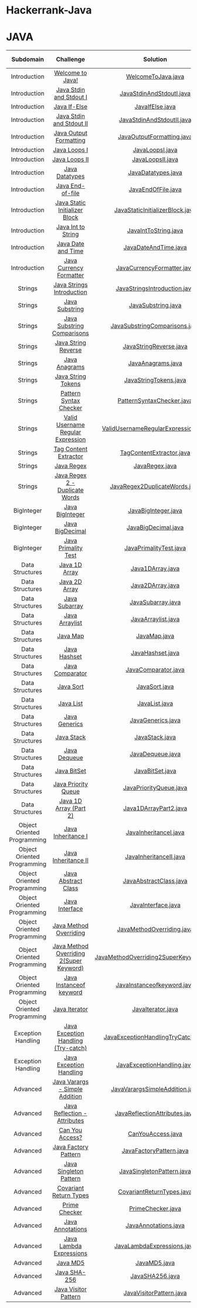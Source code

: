 # Hackerrank-Java


# JAVA

|          Subdomain          |                                                         Challenge                                                            |                                                                                                Solution                                                                                                                                      |        Video Explaination        |
|:---------------------------:|:---------------------------------------------------------------------------------------------------------------------------------------:|:-------------------------------------------------------------------------------------------------------------------------------------------------------------------------------------------------------------------------------------------------------------:|:------------------------------------------------------------:|
|        Introduction      | [Welcome to Java!](https://www.hackerrank.com/challenges/welcome-to-java)                                                    | [WelcomeToJava.java](https://github.com/Java-aid/Hackerrank-Solutions/blob/master/HackerRankDashboard/Languages/Java/src/main/java/com/javaaid/hackerrank/solutions/languages/java/introduction/WelcomeToJava.java)                            |                  |
|        Introduction         | [Java Stdin and Stdout I](https://www.hackerrank.com/challenges/java-stdin-and-stdout-1)                                     | [JavaStdinAndStdoutI.java](https://github.com/Java-aid/Hackerrank-Solutions/blob/master/HackerRankDashboard/Languages/Java/src/main/java/com/javaaid/hackerrank/solutions/languages/java/introduction/JavaStdinAndStdoutI.java)                 |                      |
|        Introduction         | [Java If-Else](https://www.hackerrank.com/challenges/java-if-else)                                                           | [JavaIfElse.java](https://github.com/Java-aid/Hackerrank-Solutions/blob/master/HackerRankDashboard/Languages/Java/src/main/java/com/javaaid/hackerrank/solutions/languages/java/introduction/JavaIfElse.java)                        |                      |
|        Introduction         | [Java Stdin and Stdout II](https://www.hackerrank.com/challenges/java-stdin-stdout)                                          | [JavaStdinAndStdoutII.java](https://github.com/Java-aid/Hackerrank-Solutions/blob/master/HackerRankDashboard/Languages/Java/src/main/java/com/javaaid/hackerrank/solutions/languages/java/introduction/JavaStdinAndStdoutII.java)              |                      |
|        Introduction         | [Java Output Formatting](https://www.hackerrank.com/challenges/java-output-formatting)                                       | [JavaOutputFormatting.java](https://github.com/Java-aid/Hackerrank-Solutions/blob/master/HackerRankDashboard/Languages/Java/src/main/java/com/javaaid/hackerrank/solutions/languages/java/introduction/JavaOutputFormatting.java)                  |                      |
|        Introduction         | [Java Loops I](https://www.hackerrank.com/challenges/java-loops-i)                                                           | [JavaLoopsI.java](https://github.com/Java-aid/Hackerrank-Solutions/blob/master/HackerRankDashboard/Languages/Java/src/main/java/com/javaaid/hackerrank/solutions/languages/java/introduction/JavaLoopsI.java)                                  |                       |
|        Introduction         | [Java Loops II](https://www.hackerrank.com/challenges/java-loops)                                                            | [JavaLoopsII.java](https://github.com/Java-aid/Hackerrank-Solutions/blob/master/HackerRankDashboard/Languages/Java/src/main/java/com/javaaid/hackerrank/solutions/languages/java/introduction/JavaLoopsII.java)                                |                             |
|        Introduction         | [Java Datatypes](https://www.hackerrank.com/challenges/java-datatypes)                                                       | [JavaDatatypes.java](https://github.com/Java-aid/Hackerrank-Solutions/blob/master/HackerRankDashboard/Languages/Java/src/main/java/com/javaaid/hackerrank/solutions/languages/java/introduction/JavaDatatypes.java)                             |                             |
|        Introduction         | [Java End-of-file](https://www.hackerrank.com/challenges/java-end-of-file)                                                   | [JavaEndOfFile.java](https://github.com/Java-aid/Hackerrank-Solutions/blob/master/HackerRankDashboard/Languages/Java/src/main/java/com/javaaid/hackerrank/solutions/languages/java/introduction/JavaEndOfFile.java)                             |                             |
|        Introduction         | [Java Static Initializer Block](https://www.hackerrank.com/challenges/java-static-initializer-block/problem)                 | [JavaStaticInitializerBlock.java](https://github.com/Java-aid/Hackerrank-Solutions/blob/master/HackerRankDashboard/Languages/Java/src/main/java/com/javaaid/hackerrank/solutions/languages/java/introduction/JavaStaticInitializerBlock.java)           |                             |
|        Introduction         | [Java Int to String](https://www.hackerrank.com/challenges/java-int-to-string/problem)                         | [JavaIntToString.java](https://github.com/Java-aid/Hackerrank-Solutions/blob/master/HackerRankDashboard/Languages/Java/src/main/java/com/javaaid/hackerrank/solutions/languages/java/introduction/JavaIntToString.java)                   |                             |
|        Introduction         | [Java Date and Time](https://www.hackerrank.com/challenges/java-date-and-time/problem)                         | [JavaDateAndTime.java](https://github.com/Java-aid/Hackerrank-Solutions/blob/master/HackerRankDashboard/Languages/Java/src/main/java/com/javaaid/hackerrank/solutions/languages/java/introduction/JavaDateAndTime.java)                   |                             |
|        Introduction         | [Java Currency Formatter](https://www.hackerrank.com/challenges/java-currency-formatter/problem)                   | [JavaCurrencyFormatter.java](https://github.com/Java-aid/Hackerrank-Solutions/blob/master/HackerRankDashboard/Languages/Java/src/main/java/com/javaaid/hackerrank/solutions/languages/java/strings/JavaCurrencyFormatter.java)                |                             |
|           Strings          | [Java Strings Introduction](https://www.hackerrank.com/challenges/java-strings-introduction/problem)                  | [JavaStringsIntroduction.java](https://github.com/Java-aid/Hackerrank-Solutions/blob/master/HackerRankDashboard/Languages/Java/src/main/java/com/javaaid/hackerrank/solutions/languages/java/strings/JavaStringsIntroduction.java)               |                             |
|           Strings          | [Java Substring](https://www.hackerrank.com/challenges/java-substring/problem)                                 | [JavaSubstring.java](https://github.com/Java-aid/Hackerrank-Solutions/blob/master/HackerRankDashboard/Languages/Java/src/main/java/com/javaaid/hackerrank/solutions/languages/java/strings/JavaSubstring.java)                      |                             |
|           Strings          | [Java Substring Comparisons](https://www.hackerrank.com/challenges/java-string-compare/problem)                      | [JavaSubstringComparisons.java](https://github.com/Java-aid/Hackerrank-Solutions/blob/master/HackerRankDashboard/Languages/Java/src/main/java/com/javaaid/hackerrank/solutions/languages/java/strings/JavaSubstringComparisons.java)              |                                                              |
|           Strings          | [Java String Reverse](https://www.hackerrank.com/challenges/java-string-reverse/problem)                         | [JavaStringReverse.java](https://github.com/Java-aid/Hackerrank-Solutions/blob/master/HackerRankDashboard/Languages/Java/src/main/java/com/javaaid/hackerrank/solutions/languages/java/strings/JavaStringReverse.java)                 |                                                              |
|           Strings          | [Java Anagrams](https://www.hackerrank.com/challenges/java-anagrams/problem)                                    | [JavaAnagrams.java](https://github.com/Java-aid/Hackerrank-Solutions/blob/master/HackerRankDashboard/Languages/Java/src/main/java/com/javaaid/hackerrank/solutions/languages/java/strings/JavaAnagrams.java)                       |                                                              |
|           Strings          | [Java String Tokens](https://www.hackerrank.com/challenges/java-string-tokens/problem)                         | [JavaStringTokens.java](https://github.com/Java-aid/Hackerrank-Solutions/blob/master/HackerRankDashboard/Languages/Java/src/main/java/com/javaaid/hackerrank/solutions/languages/java/strings/JavaStringTokens.java)                     |                                                              |
|           Strings          | [Pattern Syntax Checker](https://www.hackerrank.com/challenges/pattern-syntax-checker/problem)                       | [PatternSyntaxChecker.java](https://github.com/Java-aid/Hackerrank-Solutions/blob/master/HackerRankDashboard/Languages/Java/src/main/java/com/javaaid/hackerrank/solutions/languages/java/strings/PatternSyntaxChecker.java)                |                                                              |
|           Strings          | [Valid Username Regular Expression](https://www.hackerrank.com/challenges/valid-username-checker/problem)                    | [ValidUsernameRegularExpression.java](https://github.com/Java-aid/Hackerrank-Solutions/blob/master/HackerRankDashboard/Languages/Java/src/main/java/com/javaaid/hackerrank/solutions/languages/java/strings/ValidUsernameRegularExpression.java)        |                                                              |
|           Strings          | [Tag Content Extractor](https://www.hackerrank.com/challenges/tag-content-extractor/problem)                    | [TagContentExtractor.java](https://github.com/Java-aid/Hackerrank-Solutions/blob/master/HackerRankDashboard/Languages/Java/src/main/java/com/javaaid/hackerrank/solutions/languages/java/strings/TagContentExtractor.java)                |                                                              |
|           Strings          | [Java Regex](https://www.hackerrank.com/challenges/java-regex/problem)                                       | [JavaRegex.java](https://github.com/Java-aid/Hackerrank-Solutions/blob/master/HackerRankDashboard/Languages/Java/src/main/java/com/javaaid/hackerrank/solutions/languages/java/strings/JavaRegex.java)                         |                                                              |
|           Strings          | [Java Regex 2 - Duplicate Words](https://www.hackerrank.com/challenges/duplicate-word/problem)                    | [JavaRegex2DuplicateWords.java](https://github.com/Java-aid/Hackerrank-Solutions/blob/master/HackerRankDashboard/Languages/Java/src/main/java/com/javaaid/hackerrank/solutions/languages/java/strings/JavaRegex2DuplicateWords.java)              |                                                              |
|          BigInteger      | [Java BigInteger](https://www.hackerrank.com/challenges/java-biginteger/problem)                          | [JavaBigInteger.java](https://github.com/Java-aid/Hackerrank-Solutions/blob/master/HackerRankDashboard/Languages/Java/src/main/java/com/javaaid/hackerrank/solutions/languages/java/bignumber/JavaBigInteger.java)                   |                                                              |
|          BigInteger      | [Java BigDecimal](https://www.hackerrank.com/challenges/java-bigdecimal/problem)                          | [JavaBigDecimal.java](https://github.com/Java-aid/Hackerrank-Solutions/blob/master/HackerRankDashboard/Languages/Java/src/main/java/com/javaaid/hackerrank/solutions/languages/java/bignumber/JavaBigDecimal.java)                   |                                                              |
|          BigInteger      | [Java Primality Test](https://www.hackerrank.com/challenges/java-primality-test/problem)                        | [JavaPrimalityTest.java](https://github.com/Java-aid/Hackerrank-Solutions/blob/master/HackerRankDashboard/Languages/Java/src/main/java/com/javaaid/hackerrank/solutions/languages/java/bignumber/JavaPrimalityTest.java)                     |                                                              |
|       Data Structures      | [Java 1D Array](https://www.hackerrank.com/challenges/java-1d-array-introduction/problem)                        | [Java1DArray.java](https://github.com/Java-aid/Hackerrank-Solutions/blob/master/HackerRankDashboard/Languages/Java/src/main/java/com/javaaid/hackerrank/solutions/languages/java/datastructures/Java1DArray.java)                     |                                                              |
|       Data Structures      | [Java 2D Array](https://www.hackerrank.com/challenges/java-2d-array/problem)                            | [Java2DArray.java](https://github.com/Java-aid/Hackerrank-Solutions/blob/master/HackerRankDashboard/Languages/Java/src/main/java/com/javaaid/hackerrank/solutions/languages/java/datastructures/Java2DArray.java)                     |                                                              |
|       Data Structures      | [Java Subarray](https://www.hackerrank.com/challenges/java-negative-subarray/problem)                         | [JavaSubarray.java](https://github.com/Java-aid/Hackerrank-Solutions/blob/master/HackerRankDashboard/Languages/Java/src/main/java/com/javaaid/hackerrank/solutions/languages/java/datastructures/JavaSubarray.java)                    |                                                              |
|       Data Structures      | [Java Arraylist](https://www.hackerrank.com/challenges/java-arraylist/problem)                            | [JavaArraylist.java](https://github.com/Java-aid/Hackerrank-Solutions/blob/master/HackerRankDashboard/Languages/Java/src/main/java/com/javaaid/hackerrank/solutions/languages/java/datastructures/JavaArraylist.java)                    |                                                              |
|       Data Structures      | [Java Map](https://www.hackerrank.com/challenges/phone-book/problem)                                 | [JavaMap.java](https://github.com/Java-aid/Hackerrank-Solutions/blob/master/HackerRankDashboard/Languages/Java/src/main/java/com/javaaid/hackerrank/solutions/languages/java/datastructures/JavaMap.java)                       |                                                              |
|       Data Structures      | [Java Hashset](https://www.hackerrank.com/challenges/java-hashset/problem)                             | [JavaHashset.java](https://github.com/Java-aid/Hackerrank-Solutions/blob/master/HackerRankDashboard/Languages/Java/src/main/java/com/javaaid/hackerrank/solutions/languages/java/datastructures/JavaHashset.java)                     |                                                              |
|       Data Structures      | [Java Comparator](https://www.hackerrank.com/challenges/java-comparator/problem)                              | [JavaComparator.java](https://github.com/Java-aid/Hackerrank-Solutions/blob/master/HackerRankDashboard/Languages/Java/src/main/java/com/javaaid/hackerrank/solutions/languages/java/datastructures/JavaComparator.java)                   |                                                              |
|       Data Structures      | [Java Sort](https://www.hackerrank.com/challenges/java-sort/problem)                                  | [JavaSort.java](https://github.com/Java-aid/Hackerrank-Solutions/blob/master/HackerRankDashboard/Languages/Java/src/main/java/com/javaaid/hackerrank/solutions/languages/java/datastructures/JavaSort.java)                      |                                                              |
|       Data Structures      | [Java List](https://www.hackerrank.com/challenges/java-list/problem)                                 | [JavaList.java](https://github.com/Java-aid/Hackerrank-Solutions/blob/master/HackerRankDashboard/Languages/Java/src/main/java/com/javaaid/hackerrank/solutions/languages/java/datastructures/JavaList.java)                       |                                                              |
|       Data Structures      | [Java Generics](https://www.hackerrank.com/challenges/java-generics/problem)                            | [JavaGenerics.java](https://github.com/Java-aid/Hackerrank-Solutions/blob/master/HackerRankDashboard/Languages/Java/src/main/java/com/javaaid/hackerrank/solutions/languages/java/datastructures/JavaGenerics.java)                    |                                                              |
|       Data Structures      | [Java Stack](https://www.hackerrank.com/challenges/java-stack/problem)                                 | [JavaStack.java](https://github.com/Java-aid/Hackerrank-Solutions/blob/master/HackerRankDashboard/Languages/Java/src/main/java/com/javaaid/hackerrank/solutions/languages/java/datastructures/JavaStack.java)                       |                                                              |
|       Data Structures      | [Java Dequeue](https://www.hackerrank.com/challenges/java-dequeue/problem)                             | [JavaDequeue.java](https://github.com/Java-aid/Hackerrank-Solutions/blob/master/HackerRankDashboard/Languages/Java/src/main/java/com/javaaid/hackerrank/solutions/languages/java/datastructures/JavaDequeue.java)                     |                                                              |
|       Data Structures      | [Java BitSet](https://www.hackerrank.com/challenges/java-bitset/problem)                                | [JavaBitSet.java](https://github.com/Java-aid/Hackerrank-Solutions/blob/master/HackerRankDashboard/Languages/Java/src/main/java/com/javaaid/hackerrank/solutions/languages/java/datastructures/JavaBitSet.java)                        |                                                              |
|       Data Structures      | [Java Priority Queue](https://www.hackerrank.com/challenges/java-priority-queue/problem)                        | [JavaPriorityQueue.java](https://github.com/Java-aid/Hackerrank-Solutions/blob/master/HackerRankDashboard/Languages/Java/src/main/java/com/javaaid/hackerrank/solutions/languages/java/datastructures/JavaPriorityQueue.java)                       |                                                              |
|       Data Structures      | [Java 1D Array (Part 2)](https://www.hackerrank.com/challenges/java-1d-array/problem)                         | [Java1DArrayPart2.java](https://github.com/Java-aid/Hackerrank-Solutions/blob/master/HackerRankDashboard/Languages/Java/src/main/java/com/javaaid/hackerrank/solutions/languages/java/datastructures/Java1DArrayPart2.java)                    |                                                              |
| Object Oriented Programming | [Java Inheritance I](https://www.hackerrank.com/challenges/java-inheritance-1/problem)                         | [JavaInheritanceI.java](https://github.com/Java-aid/Hackerrank-Solutions/blob/master/HackerRankDashboard/Languages/Java/src/main/java/com/javaaid/hackerrank/solutions/languages/java/oop/JavaInheritanceI.java)                       |                                                              |
| Object Oriented Programming | [Java Inheritance II](https://www.hackerrank.com/challenges/java-inheritance-2/problem)                           | [JavaInheritanceII.java](https://github.com/Java-aid/Hackerrank-Solutions/blob/master/HackerRankDashboard/Languages/Java/src/main/java/com/javaaid/hackerrank/solutions/languages/java/oop/JavaInheritanceII.java)                      |                                                              |
| Object Oriented Programming | [Java Abstract Class](https://www.hackerrank.com/challenges/java-abstract-class/problem)                        | [JavaAbstractClass.java](https://github.com/Java-aid/Hackerrank-Solutions/blob/master/HackerRankDashboard/Languages/Java/src/main/java/com/javaaid/hackerrank/solutions/languages/java/oop/JavaAbstractClass.java)                      |                                                              |
| Object Oriented Programming | [Java Interface](https://www.hackerrank.com/challenges/java-interface/problem)                           | [JavaInterface.java](https://github.com/Java-aid/Hackerrank-Solutions/blob/master/HackerRankDashboard/Languages/Java/src/main/java/com/javaaid/hackerrank/solutions/languages/java/oop/JavaInterface.java)                         |                                                              |
| Object Oriented Programming | [Java Method Overriding](https://www.hackerrank.com/challenges/java-method-overriding/problem)                       | [JavaMethodOverriding.java](https://github.com/Java-aid/Hackerrank-Solutions/blob/master/HackerRankDashboard/Languages/Java/src/main/java/com/javaaid/hackerrank/solutions/languages/java/oop/JavaMethodOverriding.java)                      |                                                              |
| Object Oriented Programming | [Java Method Overriding 2(Super Keyword)](https://www.hackerrank.com/challenges/java-method-overriding-2-super-keyword/problem)   | [JavaMethodOverriding2SuperKeyword.java](https://github.com/Java-aid/Hackerrank-Solutions/blob/master/HackerRankDashboard/Languages/Java/src/main/java/com/javaaid/hackerrank/solutions/languages/java/oop/JavaMethodOverriding2SuperKeyword.java)            |                                                              |
| Object Oriented Programming | [Java Instanceof keyword](https://www.hackerrank.com/challenges/java-instanceof-keyword/problem)                      | [JavaInstanceofkeyword.java](https://github.com/Java-aid/Hackerrank-Solutions/blob/master/HackerRankDashboard/Languages/Java/src/main/java/com/javaaid/hackerrank/solutions/languages/java/oop/JavaInstanceofkeyword.java)                    |                                                              |
| Object Oriented Programming | [Java Iterator](https://www.hackerrank.com/challenges/java-iterator/problem)                           | [JavaIterator.java](https://github.com/Java-aid/Hackerrank-Solutions/blob/master/HackerRankDashboard/Languages/Java/src/main/java/com/javaaid/hackerrank/solutions/languages/java/oop/JavaIterator.java)                         |                                                              |
|      Exception Handling     | [Java Exception Handling (Try-catch)](https://www.hackerrank.com/challenges/java-exception-handling-try-catch/problem)        | [JavaExceptionHandlingTryCatch.java](https://github.com/Java-aid/Hackerrank-Solutions/blob/master/HackerRankDashboard/Languages/Java/src/main/java/com/javaaid/hackerrank/solutions/languages/java/exceptionhandling/JavaExceptionHandlingTryCatch.java)      |                                                              |
|      Exception Handling     | [Java Exception Handling](https://www.hackerrank.com/challenges/java-exception-handling/problem)                       | [JavaExceptionHandling.java](https://github.com/Java-aid/Hackerrank-Solutions/blob/master/HackerRankDashboard/Languages/Java/src/main/java/com/javaaid/hackerrank/solutions/languages/java/exceptionhandling/JavaExceptionHandling.java)               |                                                              |
|           Advanced         | [Java Varargs - Simple Addition](https://www.hackerrank.com/challenges/simple-addition-varargs/problem)                        | [JavaVarargsSimpleAddition.java](https://github.com/Java-aid/Hackerrank-Solutions/blob/master/HackerRankDashboard/Languages/Java/src/main/java/com/javaaid/hackerrank/solutions/languages/java/advanced/JavaVarargsSimpleAddition.java)            |                                                              |
|           Advanced         | [Java Reflection - Attributes](https://www.hackerrank.com/challenges/java-reflection-attributes/problem)                     | [JavaReflectionAttributes.java](https://github.com/Java-aid/Hackerrank-Solutions/blob/master/HackerRankDashboard/Languages/Java/src/main/java/com/javaaid/hackerrank/solutions/languages/java/advanced/JavaReflectionAttributes.java)             |                                                              |
|           Advanced         | [Can You Access?](https://www.hackerrank.com/challenges/can-you-access/problem)                              | [CanYouAccess.java](https://github.com/Java-aid/Hackerrank-Solutions/blob/master/HackerRankDashboard/Languages/Java/src/main/java/com/javaaid/hackerrank/solutions/languages/java/advanced/CanYouAccess.java)                                  |                                                              |
|           Advanced         | [Java Factory Pattern](https://www.hackerrank.com/challenges/java-factory/problem)                           | [JavaFactoryPattern.java](https://github.com/Java-aid/Hackerrank-Solutions/blob/master/HackerRankDashboard/Languages/Java/src/main/java/com/javaaid/hackerrank/solutions/languages/java/advanced/JavaFactoryPattern.java)                      |                                                              |
|           Advanced         | [Java Singleton Pattern](https://www.hackerrank.com/challenges/java-singleton/problem)                          | [JavaSingletonPattern.java](https://github.com/Java-aid/Hackerrank-Solutions/blob/master/HackerRankDashboard/Languages/Java/src/main/java/com/javaaid/hackerrank/solutions/languages/java/advanced/JavaSingletonPattern.java)                  |                                                              |
|           Advanced         | [Covariant Return Types](https://www.hackerrank.com/challenges/java-covariance/problem)                             | [CovariantReturnTypes.java](https://github.com/Java-aid/Hackerrank-Solutions/blob/master/HackerRankDashboard/Languages/Java/src/main/java/com/javaaid/hackerrank/solutions/languages/java/advanced/CovariantReturnTypes.java)                  |                                                              |
|           Advanced         | [Prime Checker](https://www.hackerrank.com/challenges/prime-checker/problem)                             | [PrimeChecker.java](https://github.com/Java-aid/Hackerrank-Solutions/blob/master/HackerRankDashboard/Languages/Java/src/main/java/com/javaaid/hackerrank/solutions/languages/java/advanced/PrimeChecker.java)                      |                                                              |
|           Advanced         | [Java Annotations](https://www.hackerrank.com/challenges/java-annotations/problem)                           | [JavaAnnotations.java](https://github.com/Java-aid/Hackerrank-Solutions/blob/master/HackerRankDashboard/Languages/Java/src/main/java/com/javaaid/hackerrank/solutions/languages/java/advanced/JavaAnnotations.java)                    |                                                              |
|           Advanced         | [Java Lambda Expressions](https://www.hackerrank.com/challenges/java-lambda-expressions/problem)                       | [JavaLambdaExpressions.java](https://github.com/Java-aid/Hackerrank-Solutions/blob/master/HackerRankDashboard/Languages/Java/src/main/java/com/javaaid/hackerrank/solutions/languages/java/advanced/JavaLambdaExpressions.java)                 |                                                              |
|           Advanced         | [Java MD5](https://www.hackerrank.com/challenges/java-md5/problem)                               | [JavaMD5.java](https://github.com/Java-aid/Hackerrank-Solutions/blob/master/HackerRankDashboard/Languages/Java/src/main/java/com/javaaid/hackerrank/solutions/languages/java/advanced/JavaMD5.java)                        |                                                              |
|           Advanced         | [Java SHA-256](https://www.hackerrank.com/challenges/sha-256/problem)                              | [JavaSHA256.java](https://github.com/Java-aid/Hackerrank-Solutions/blob/master/HackerRankDashboard/Languages/Java/src/main/java/com/javaaid/hackerrank/solutions/languages/java/advanced/JavaSHA256.java)                       |                                                              |
|           Advanced         | [Java Visitor Pattern](https://www.hackerrank.com/challenges/java-vistor-pattern/problem)                         | [JavaVisitorPattern.java](https://github.com/Java-aid/Hackerrank-Solutions/blob/master/HackerRankDashboard/Languages/Java/src/main/java/com/javaaid/hackerrank/solutions/languages/java/advanced/JavaVisitorPattern.java)                   |                                                              |
